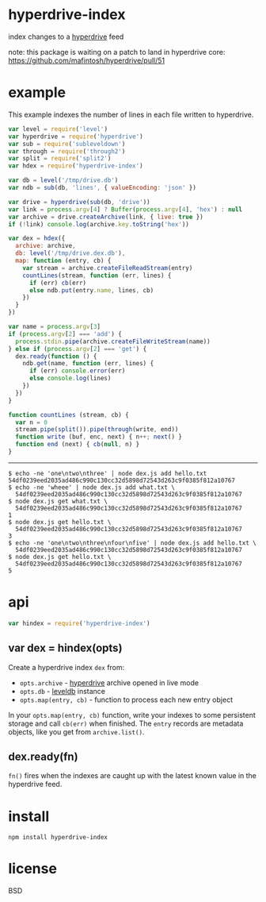 # hyperdrive-index

index changes to a [hyperdrive][1] feed

[1]: https://npmjs.com/package/hyperdrive

note: this package is waiting on a patch to land in hyperdrive core:
https://github.com/mafintosh/hyperdrive/pull/51

# example

This example indexes the number of lines in each file written to hyperdrive.

``` js
var level = require('level')
var hyperdrive = require('hyperdrive')
var sub = require('subleveldown')
var through = require('through2')
var split = require('split2')
var hdex = require('hyperdrive-index')

var db = level('/tmp/drive.db')
var ndb = sub(db, 'lines', { valueEncoding: 'json' })

var drive = hyperdrive(sub(db, 'drive'))
var link = process.argv[4] ? Buffer(process.argv[4], 'hex') : null
var archive = drive.createArchive(link, { live: true })
if (!link) console.log(archive.key.toString('hex'))

var dex = hdex({
  archive: archive,
  db: level('/tmp/drive.dex.db'),
  map: function (entry, cb) {
    var stream = archive.createFileReadStream(entry)
    countLines(stream, function (err, lines) {
      if (err) cb(err)
      else ndb.put(entry.name, lines, cb)
    })
  }
})

var name = process.argv[3]
if (process.argv[2] === 'add') {
  process.stdin.pipe(archive.createFileWriteStream(name))
} else if (process.argv[2] === 'get') {
  dex.ready(function () {
    ndb.get(name, function (err, lines) {
      if (err) console.error(err)
      else console.log(lines)
    })
  })
}

function countLines (stream, cb) {
  var n = 0
  stream.pipe(split()).pipe(through(write, end))
  function write (buf, enc, next) { n++; next() }
  function end (next) { cb(null, n) }
}
```

---

```
$ echo -ne 'one\ntwo\nthree' | node dex.js add hello.txt
54df0239eed2035ad486c990c130cc32d5898d72543d263c9f0385f812a10767
$ echo -ne 'wheee' | node dex.js add what.txt \
  54df0239eed2035ad486c990c130cc32d5898d72543d263c9f0385f812a10767
$ node dex.js get what.txt \
  54df0239eed2035ad486c990c130cc32d5898d72543d263c9f0385f812a10767
1
$ node dex.js get hello.txt \
  54df0239eed2035ad486c990c130cc32d5898d72543d263c9f0385f812a10767
3
$ echo -ne 'one\ntwo\nthree\nfour\nfive' | node dex.js add hello.txt \
  54df0239eed2035ad486c990c130cc32d5898d72543d263c9f0385f812a10767
$ node dex.js get hello.txt \
  54df0239eed2035ad486c990c130cc32d5898d72543d263c9f0385f812a10767
5
```

# api

``` js
var hindex = require('hyperdrive-index')
```

## var dex = hindex(opts)

Create a hyperdrive index `dex` from:

* `opts.archive` - [hyperdrive][1] archive opened in live mode
* `opts.db` - [leveldb][2] instance
* `opts.map(entry, cb)` - function to process each new entry object

In your `opts.map(entry, cb)` function, write your indexes to some persistent
storage and call `cb(err)` when finished. The `entry` records are metadata
objects, like you get from `archive.list()`.

[2]: https://npmjs.com/package/level

## dex.ready(fn)

`fn()` fires when the indexes are caught up with the latest known value in the
hyperdrive feed.

# install

```
npm install hyperdrive-index
```

# license

BSD
